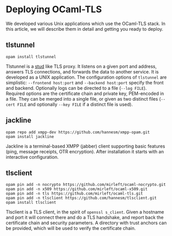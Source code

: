 Deploying OCaml-TLS
===================

We developed various Unix applications which use the OCaml-TLS stack.
In this article, we will describe them in detail and getting you ready
to deploy.

tlstunnel
---------

```
opam install tlstunnel
```

Tlstunnel is a [stud](https://github.com/bumptech/stud) like TLS
proxy.  It listens on a given port and address, answers TLS
connections, and forwards the data to another service.  It is
developed as a UNIX application.  The configuration options of
`tlstunnel` are simplistic: `--frontend host:port` and `--backend
host:port` specify the front and backend.  Optionally logs can be
directed to a file (`--log FILE`).  Required options are the
certificate chain and private key, PEM-encoded in a file.  They can be
merged into a single file, or given as two distinct files (`--cert
FILE` and optionally `--key FILE` if a distinct file is used).

jackline
--------

```
opam repo add xmpp-dev https://github.com/hannesm/xmpp-opam.git
opam install jackline
```

Jackline is a terminal-based XMPP (jabber) client supporting basic
features (ping, message receipts, OTR encryption).  After installation
it starts with an interactive configuration.

tlsclient
---------

```
opam pin add -n nocrypto https://github.com/mirleft/ocaml-nocrypto.git
opam pin add -n x509 https://github.com/mirleft/ocaml-x509.git
opam pin add -n tls https://github.com/mirleft/ocaml-tls.git
opam pin add -n tlsclient https://github.com/hannesm/tlsclient.git
opam install tlsclient
```

Tlsclient is a TLS client, in the spirit of `openssl s_client`.  Given
a hostname and port it will connect there and do a TLS handshake, and
report back the certificate chain and security parameters.  A
directory with trust anchors can be provided, which will be used to
verify the certificate chain.
